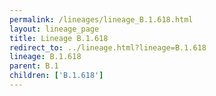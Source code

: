 ```yaml
---
permalink: /lineages/lineage_B.1.618.html
layout: lineage_page
title: Lineage B.1.618
redirect_to: ../lineage.html?lineage=B.1.618
lineage: B.1.618
parent: B.1
children: ['B.1.618']
---
```

